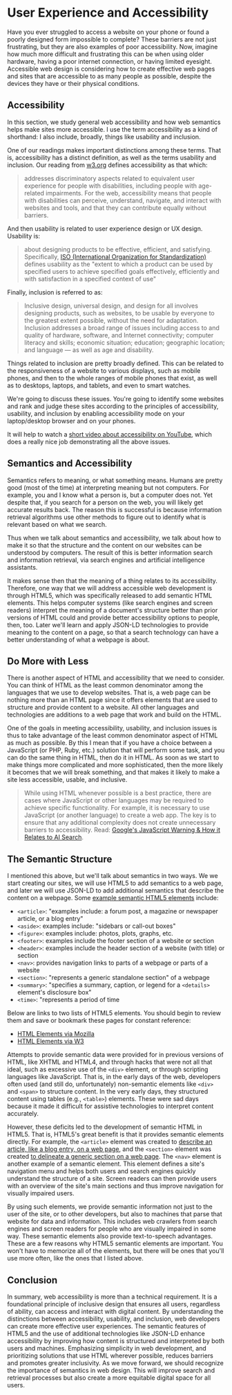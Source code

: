 # User Experience and Accessibility

Have you ever struggled to access a website on your phone or found a poorly designed form impossible to complete?
These barriers are not just frustrating, but they are also examples of poor accessibility.
Now, imagine how much more difficult and frustrating this can be when
using older hardware, having a poor internet connection, or having limited eyesight.
Accessible web design is considering how to create effective web pages and sites that are accessible to as many people as possible,
despite the devices they have or their physical conditions.

## Accessibility

In this section, we study general web accessibility and how web semantics helps make sites more accessible.
I use the term accessibility as a kind of shorthand:
I also include, broadly, things like usability and inclusion.

One of our readings makes important distinctions among these terms.
That is, accessibility has a distinct definition, as well as the terms usability and inclusion.
Our reading from [w3.org][w3org] defines accessibility as that which:

> addresses discriminatory aspects related to equivalent user experience for people with disabilities, including people with age-related impairments. For the web, accessibility means that people with disabilities can perceive, understand, navigate, and interact with websites and tools, and that they can contribute equally without barriers.

And then usability is related to user experience design or UX design. Usability is:

> about designing products to be effective, efficient, and satisfying. Specifically, [ISO (International Organization for Standardization)][iso] defines usability as the "extent to which a product can be used by specified users to achieve specified goals effectively, efficiently and with satisfaction in a specified context of use"

Finally, inclusion is referred to as:

> Inclusive design, universal design, and design for all involves designing products, such as websites, to be usable by everyone to the greatest extent possible, without the need for adaptation. Inclusion addresses a broad range of issues including access to and quality of hardware, software, and Internet connectivity; computer literacy and skills; economic situation; education; geographic location; and language — as well as age and disability.

Things related to inclusion are pretty broadly defined.
This can be related to the responsiveness of a website to various displays, such as mobile phones,
and then to the whole ranges of mobile phones that exist, as well as to desktops, laptops, and tablets, and even to smart watches.

We're going to discuss these issues.
You're going to identify some websites and rank and judge these sites according
to the principles of accessibility, usability, and inclusion by enabling accessibility mode
on your laptop/desktop browser and on your phones.

It will help to watch a [short video about accessibility on YouTube][yt_accessibility],
which does a really nice job demonstrating all the above issues.

## Semantics and Accessibility

Semantics refers to meaning, or what something means.
Humans are pretty good (most of the time) at interpreting meaning but not computers.
For example, you and I know what a person is, but a computer does not.
Yet despite that, if you search for a person on the web, you will likely get accurate results back.
The reason this is successful is because information retrieval algorithms
use other methods to figure out to identify what is relevant based on what we search.

Thus when we talk about semantics and accessibility,
we talk about how to make it so that the structure and the content on our websites can be understood by computers.
The result of this is better information search and information retrieval, via search engines and artificial intelligence assistants.

It makes sense then that the meaning of a thing relates to its accessibility.
Therefore, one way that we will address accessible web development is through HTML5,
which was specifically released to add semantic HTML elements.
This helps computer systems (like search engines and screen readers) interpret the meaning of a document's structure
better than prior versions of HTML could and provide better accessibility options to people, then, too.
Later we'll learn and apply JSON-LD technologies to provide meaning to the content on a page,
so that a search technology can have a better understanding of what a webpage is about.

## Do More with Less

There is another aspect of HTML and accessibility that we need to consider.
You can think of HTML as the least common denominator among the languages that we use to develop websites.
That is, a web page can be nothing more than an HTML page since it offers elements that are used to structure and
provide content to a website.
All other languages and technologies are additions to a web page that work and build on the HTML.

One of the goals in meeting accessibility, usability, and inclusion issues
is thus to take advantage of the least common denominator aspect of HTML as much as possible.
By this I mean that if you have a choice between a JavaScript (or PHP, Ruby, etc.) solution that will perform some task,
and you can do the same thing in HTML, then do it in HTML.
As soon as we start to make things more complicated and more sophisticated,
then the more likely it becomes that we will break something, and that makes it likely to make a site less accessible, usable, and inclusive.

> While using HTML whenever possible is a best practice, there are cases where JavaScript or other languages may be required to achieve specific functionality. For example, it is necessary to use JavaScript (or another language) to create a web app. The key is to ensure that any additional complexity does not create unnecessary barriers to accessibility. Read: [Google's JavaScript Warning &amp; How it Relates to AI Search][google_seo].

## The Semantic Structure

I mentioned this above, but we'll talk about semantics in two ways.
We we start creating our sites, we will use HTML5 to add semantics to a web page,
and later we will use JSON-LD to add additional semantics that describe the content on a webpage.
Some [example semantic HTML5 elements][html5_example] include:

- `<article>`: "examples include: a forum post, a magazine or newspaper article, or a blog entry"
- `<aside>`: examples include: "sidebars or call-out boxes"
- `<figure>`: examples include: photos, plots, graphs, etc.
- `<footer>`: examples include the footer section of a website or section
- `<header>`: examples include the header section of a website (with title) or section
- `<nav>`: provides navigation links to parts of a webpage or parts of a website
- `<section>`: "represents a generic standalone section" of a webpage
- `<summary>`: "specifies a summary, caption, or legend for a `<details>` element's disclosure box"
- `<time>`: "represents a period of time

Below are links to two lists of HTML5 elements.
You should begin to review them and save or bookmark these pages for constant reference:

- [HTML Elements via Mozilla][html_mozilla]
- [HTML Elements via W3][html_w3m]

Attempts to provide semantic data were provided for in previous versions of HTML, like XHTML and HTML4,
and through hacks that were not all that ideal, such as excessive use of the `<div>` element, or through scripting languages like JavaScript.
That is, in the early days of the web, developers often used (and still do, unfortunately) non-semantic elements
like `<div>` and `<span>` to structure content.
In the very early days, they structured content using tables (e.g., `<table>`) elements.
These were sad days because it made it difficult for assistive technologies to interpret content accurately.

However, these deficits led to the development of semantic HTML in HTML5.
That is, HTML5's great benefit is that it provides semantic elements directly.
For example, the `<article>` element was created to [describe an article, like a blog entry, on a web page][html5_article],
and the `<section>` element was created [to delineate a generic section on a web page][html5_section].
The `<nav>` element is another example of a semantic element.
This element defines a site's navigation menu and helps both users and search engines quickly understand the structure of a site.
Screen readers can then provide users with an overview of the site's main sections and thus improve navigation for visually impaired users.

By using such elements, we provide semantic information not just to the user of the site, or to other developers,
but also to machines that parse that website for data and information.
This includes web crawlers from search engines and screen readers for people who are visually impaired in some way.
These semantic elements also provide text-to-speech advantages.
These are a few reasons why HTML5 semantic elements are important.
You won't have to memorize all of the elements, but there will be ones that you'll use more often,
like the ones that I listed above.

## Conclusion

In summary, web accessibility is more than a technical requirement.
It is a foundational principle of inclusive design that ensures all users, regardless of ability,
can access and interact with digital content.
By understanding the distinctions between accessibility, usability, and inclusion, web developers can create more effective user experiences.
The semantic features of HTML5 and the use of additional technologies like JSON-LD enhance accessibility by improving how content is
structured and interpreted by both users and machines.
Emphasizing simplicity in web development, and prioritizing solutions that use HTML wherever possible,
reduces barriers and promotes greater inclusivity.
As we move forward, we should recognize the importance of semantics in web design.
This will improve search and retrieval processes but also create a more equitable digital space for all users.

[google_seo]:https://www.searchenginejournal.com/googles-javascript-warning-how-it-relates-to-ai-search/536596/
[html5_article]:https://www.w3.org/TR/2012/WD-html-markup-20121025/article.html#article
[html5_example]:https://developer.mozilla.org/en-US/docs/Glossary/semantics#Semantics_in_HTML
[html5_section]:https://www.w3.org/TR/2012/WD-html-markup-20121025/section.html#section
[html_mozilla]:https://developer.mozilla.org/en-US/docs/Web/HTML/Element
[html_w3m]:https://www.w3.org/TR/2012/WD-html-markup-20121025/elements-by-function.html
[iso]:https://www.iso.org/home.html
[w3org]:https://www.w3.org/WAI/intro/usable
[yt_accessibility]:https://www.youtube.com/watch?v=3f31oufqFSM
